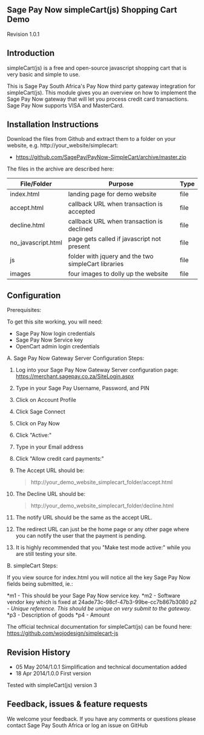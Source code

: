Sage Pay Now simpleCart(js) Shopping Cart Demo
----------------------------------------------

Revision 1.0.1

Introduction
------------

simpleCart(js) is a free and open-source javascript shopping cart that is very basic and simple to use.

This is Sage Pay South Africa's Pay Now third party gateway integration for simpleCart(js). This module gives you an overview on how to implement the Sage Pay Now gateway that will let you process credit card transactions. Sage Pay Now supports VISA and MasterCard.

Installation Instructions
-------------------------

Download the files from Github and extract them to a folder on your website, e.g. http://your_website/simplecart:
* https://github.com/SagePay/PayNow-SimpleCart/archive/master.zip

The files in the archive are described here:

| File/Folder        | Purpose                                             | Type |
| ------------------ | --------------------------------------------------- | ---- |
| index.html         | landing page for demo website                       | file |
| accept.html        | callback URL when transaction is accepted           | file |
| decline.html       | callback URL when transaction is declined           | file |
| no_javascript.html | page gets called if javascript not present          | file |
| js	             | folder with jquery and the two simpleCart libraries | file |
| images	     | four images to dolly up the website                 | file |

Configuration
-------------

Prerequisites:

To get this site working, you will need:
* Sage Pay Now login credentials
* Sage Pay Now Service key
* OpenCart admin login credentials

A. Sage Pay Now Gateway Server Configuration Steps:

1. Log into your Sage Pay Now Gateway Server configuration page:
	https://merchant.sagepay.co.za/SiteLogin.aspx
2. Type in your Sage Pay Username, Password, and PIN
2. Click on Account Profile
3. Click Sage Connect
4. Click on Pay Now
5. Click "Active:"
6. Type in your Email address
7. Click "Allow credit card payments:"

8. The Accept URL should be:
	> http://your_demo_website_simplecart_folder/accept.html
9. The Decline URL should be:
	> http://your_demo_website_simplecart_folder/decline.html
10. The notify URL should be the same as the accept URL.
11. The redirect URL can just be the home page or any other page where you can notify the user that the payment is pending.

12. It is highly recommended that you "Make test mode active:" while you are still testing your site.

B. simpleCart Steps:

If you view source for index.html you will notice all the key Sage Pay Now fields being submitted, ie.:

*m1 - This should be your Sage Pay Now service key.
*m2 - Software vendor key which is fixed at 24ade73c-98cf-47b3-99be-cc7b867b3080
*p2 - Unique reference. *This should be unique on very submit to the gateway.**
*p3 - Description of goods
*p4 - Amount

The official technical documentation for simpleCart(js) can be found here:
https://github.com/wojodesign/simplecart-js

Revision History
----------------

* 05 May 2014/1.0.1	Simplification and technical documentation added
* 18 Apr 2014/1.0.0	First version

Tested with simpleCart(js) version 3

Feedback, issues & feature requests
-----------------------------------

We welcome your feedback.
If you have any comments or questions please contact Sage Pay South Africa or log an issue on GitHub

